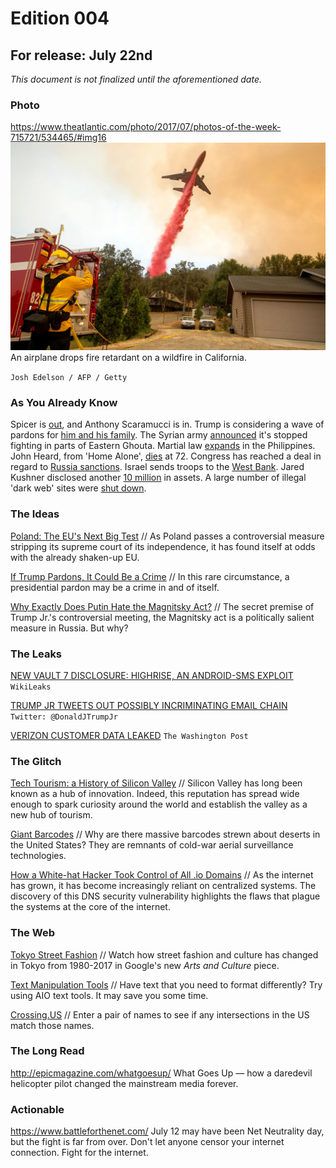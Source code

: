 # Edition 004

## For release: July 22nd

_This document is not finalized until the aforementioned date._

### Photo

https://www.theatlantic.com/photo/2017/07/photos-of-the-week-715721/534465/#img16
![fireplane.jpg](fireplane.jpg)
An airplane drops fire retardant on a wildfire in California.

`Josh Edelson / AFP / Getty`

### As You Already Know
Spicer is [out](https://www.nytimes.com/2017/07/21/us/politics/sean-spicer-resigns-as-white-house-press-secretary.html), and Anthony Scaramucci is in. Trump is considering a wave of pardons for [him and his family](http://www.bbc.com/news/world-us-canada-40692709). The Syrian army [announced](http://www.bbc.com/news/world-middle-east-40691000) it's stopped fighting in parts of Eastern Ghouta. Martial law [expands](http://www.bbc.com/news/world-asia-40690589) in the Philippines. John Heard, from 'Home Alone', [dies](http://www.azcentral.com/story/entertainment/movies/2017/07/22/actor-john-heard-dies-home-alone-celebrity-deaths/501966001/) at 72. Congress has reached a deal in regard to [Russia sanctions](http://www.cnn.com/2017/07/22/politics/congress-deal-russia-sanctions/index.html). Israel sends troops to the [West Bank](https://www.washingtonpost.com/world/middle_east/the-latest-israeli-troops-raid-home-of-palestinian-attacker/2017/07/22/ccf8173e-6ea6-11e7-abbc-a53480672286_story.html). Jared Kushner disclosed another [10 million](https://www.washingtonpost.com/business/kushner-adds-at-least-10m-in-assets-to-revised-disclosure/2017/07/21/972ddf56-6e71-11e7-abbc-a53480672286_story.html) in assets. A large number of illegal 'dark web' sites were [shut down](https://www.forbes.com/sites/haroldstark/2017/07/22/the-unabridged-story-of-the-biggest-drug-bust-in-the-history-of-darknet/#4458b399307d).

### The Ideas

[Poland: The EU's Next Big Test](https://www.theatlantic.com/international/archive/2017/07/eu-poland/534324/) // As Poland passes a controversial measure stripping its supreme court of its independence, it has found itself at odds with the already shaken-up EU.   

[If Trump Pardons, It Could Be a Crime](https://www.nytimes.com/2017/07/21/opinion/if-trump-pardons-crime-russia.html) // In this rare circumstance, a presidential pardon may be a crime in and of itself.

[Why Exactly Does Putin Hate the Magnitsky Act?](http://www.slate.com/articles/news_and_politics/trumpcast/2017/07/why_does_putin_hate_the_magnitsky_act.html) // The secret premise of Trump Jr.'s controversial meeting, the Magnitsky act is a politically salient measure in Russia. But why?

### The Leaks

[NEW VAULT 7 DISCLOSURE: HIGHRISE, AN ANDROID-SMS EXPLOIT](https://wikileaks.org/vault7/#Highrise)
`WikiLeaks`

[TRUMP JR TWEETS OUT POSSIBLY INCRIMINATING EMAIL CHAIN](https://twitter.com/DonaldJTrumpJr/status/884789418455953413)
`Twitter: @DonaldJTrumpJr`

[VERIZON CUSTOMER DATA LEAKED](https://www.washingtonpost.com/business/economy/verizon-confirms-data-of-6-million-customers-was-leaked/2017/07/13/f9340746-67d4-11e7-8eb5-cbccc2e7bfbf_story.html)
`The Washington Post`

### The Glitch
[Tech Tourism: a History of Silicon Valley](http://gizmodo.com/before-1948-las-power-grid-was-incompatible-with-the-r-1683629042) // Silicon Valley has long been known as a hub of innovation. Indeed, this reputation has spread wide enough to spark curiosity around the world and establish the valley as a new hub of tourism.

[Giant Barcodes](https://www.youtube.com/watch?v=aMe-xF2sRd4) // Why are there massive barcodes strewn about deserts in the United States? They are remnants of cold-war aerial surveillance technologies.

[How a White-hat Hacker Took Control of All .io Domains](https://thehackerblog.com/the-io-error-taking-control-of-all-io-domains-with-a-targeted-registration/) // As the internet has grown, it has become increasingly reliant on centralized systems. The discovery of this DNS security vulnerability highlights the flaws that plague the systems at the core of the internet.

### The Web

[Tokyo Street Fashion](https://www.google.com/culturalinstitute/beta/exhibit/ogKCPmGdPtB7Iw) // Watch how street fashion and culture has changed in Tokyo from 1980-2017 in Google's new *Arts and Culture* piece.

[Text Manipulation Tools](https://aiotexttools.com/) // Have text that you need to format differently? Try using AIO text tools. It may save you some time.

[Crossing.US](https://www.crossing.us/) // Enter a pair of names to see if any intersections in the US match those names.

### The Long Read
http://epicmagazine.com/whatgoesup/ What Goes Up — how a daredevil helicopter pilot changed the mainstream media forever.

### Actionable
https://www.battleforthenet.com/ July 12 may have been Net Neutrality day, but the fight is far from over. Don't let anyone censor your internet connection. Fight for the internet.
